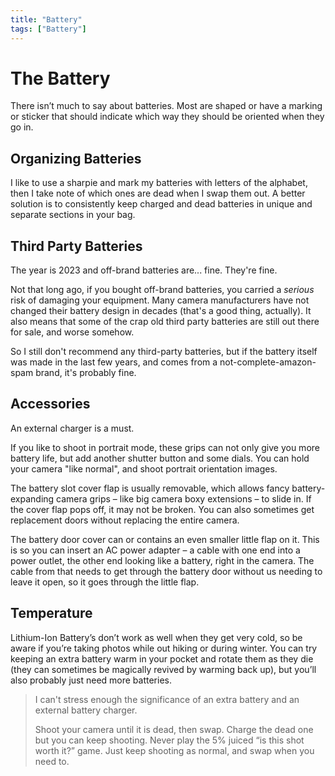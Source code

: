 ```yaml
---
title: "Battery"
tags: ["Battery"]
---
```


# The Battery

There isn’t much to say about batteries. Most are shaped or have a marking or sticker that should indicate which way they should be oriented when they go in.

## Organizing Batteries

I like to use a sharpie and mark my batteries with letters of the alphabet, then I take note of which ones are dead when I swap them out. A better solution is to consistently keep charged and dead batteries in unique and separate sections in your bag.

## Third Party Batteries
The year is 2023 and off-brand batteries are... fine. They're fine. 

Not that long ago, if you bought off-brand batteries, you carried a *serious* risk of damaging your equipment. Many camera manufacturers have not changed their battery design in decades (that's a good thing, actually). It also means that some of the crap old third party batteries are still out there for sale, and worse somehow.

So I still don't recommend any third-party batteries, but if the battery itself was made in the last few years, and comes from a not-complete-amazon-spam brand, it's probably fine. 

## Accessories

An external charger is a must.

If you like to shoot in portrait mode, these grips can not only give you more battery life, but add another shutter button and some dials. You can hold your camera "like normal", and shoot portrait orientation images.


The battery slot cover flap is usually removable, which allows fancy battery-expanding camera grips – like big camera boxy extensions – to slide in. If the cover flap pops off, it may not be broken. You can also sometimes get replacement doors without replacing the entire camera.

The battery door cover can or contains an even smaller little flap on it. This is so you can insert an AC power adapter – a cable with one end into a power outlet, the other end looking like a battery, right in the camera. The cable from that needs to get through the battery door without us needing to leave it open, so it goes through the little flap.

## Temperature

Lithium-Ion Battery’s don’t work as well when they get very cold, so be aware if you’re taking photos while out hiking or during winter. You can try keeping an extra battery warm in your pocket and rotate them as they die (they can sometimes be magically revived by warming back up), but you’ll also probably just need more batteries.

> I can't stress enough the significance of an extra battery and an external battery charger.
> 
> Shoot your camera until it is dead, then swap. Charge the dead one but you can keep shooting. Never play the 5% juiced “is this shot worth it?” game. Just keep shooting as normal, and swap when you need to.

